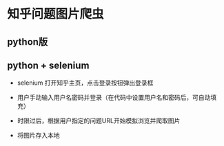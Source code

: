 # 知乎问题图片爬虫

## python版

## python + selenium

- selenium 打开知乎主页，点击登录按钮弹出登录框

- 用户手动输入用户名密码并登录（在代码中设置用户名和密码后，可自动填充）

- 时限过后，根据用户指定的问题URL开始模拟浏览并爬取图片

- 将图片存入本地
